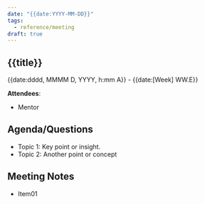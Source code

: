 ```yaml
---
date: "{{date:YYYY-MM-DD}}"
tags:
  - reference/meeting
draft: true
---
```


## {{title}}

{{date:dddd, MMMM D, YYYY, h:mm A}} - {{date:[Week] WW.E}}

**Attendees**:

- Mentor

## Agenda/Questions

- Topic 1: Key point or insight.
- Topic 2: Another point or concept

## Meeting Notes

- Item01
